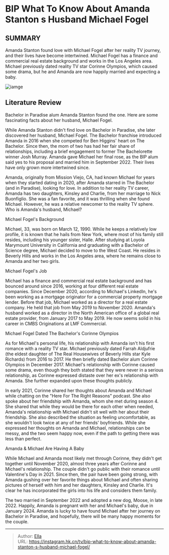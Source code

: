 # BIP What To Know About Amanda Stanton s Husband Michael Fogel


## SUMMARY 



  Amanda Stanton found love with Michael Fogel after her reality TV journey, and their lives have become intertwined.   Michael Fogel has a finance and commercial real estate background and works in the Los Angeles area.   Michael previously dated reality TV star Corinne Olympios, which caused some drama, but he and Amanda are now happily married and expecting a baby.  

![iamge](https://static1.srcdn.com/wordpress/wp-content/uploads/2023/12/victoria-will-pub-bip_-what-to-know-about-amanda-stanton-s-husband-michael-fogel.jpg)

## Literature Review
Bachelor in Paradise alum Amanda Stanton found the one. Here are some fascinating facts about her husband, Michael Fogel.




While Amanda Stanton didn&#39;t find love on Bachelor in Paradise, she later discovered her husband, Michael Fogel. The Bachelor franchise introduced Amanda in 2016 when she competed for Ben Higgins&#39; heart on The Bachelor. Since then, the mom of two has had her fair share of relationships, including a brief engagement to former The Bachelorette winner Josh Murray. Amanda gave Michael her final rose, as the BIP alum said yes to his proposal and married him in September 2022. Their lives have only grown more intertwined since.




Amanda, originally from Mission Viejo, CA, had known Michael for years when they started dating in 2020, after Amanda starred in The Bachelor (and in Paradise), looking for love. In addition to her reality TV career, Amanda has two daughters, Kinsley and Charlie, from her marriage to Nick Buonfiglio. She was a fan favorite, and it was thrilling when she found Michael. ​​​​​However, he was a relative newcomer to the reality TV sphere. Who is Amanda&#39;s husband, Michael?


 Michael Fogel&#39;s Background 

 

Michael, 33, was born on March 12, 1990. While he keeps a relatively low profile, it is known that he hails from New York, where most of his family still resides, including his younger sister, Halle. After studying at Loyola Marymount University in California and graduating with a Bachelor of Science degree, Michael decided to move to the West Coast. He resides in Beverly Hills and works in the Los Angeles area, where he remains close to Amanda and her two girls.






 Michael Fogel&#39;s Job 
          

Michael has a finance and commercial real estate background and has bounced around since 2016, working at four different real estate companies. Since December 2020, according to Michael&#39;s LinkedIn, he&#39;s been working as a mortgage originator for a commercial property mortgage lender. Before that job, Michael worked as a director for a real estate company. He held that job from May 2019 to November 2020. Amanda&#39;s husband worked as a director in the North American office of a global real estate provider, from January 2017 to May 2019. He now seems solid in his career in CMBS Originations at LMF Commercial.



 Michael Fogel Dated The Bachelor&#39;s Corinne Olympios 
          




As for Michael&#39;s personal life, his relationship with Amanda isn&#39;t his first romance with a reality TV star. Michael previously dated Farrah Aldjufrie (the eldest daughter of The Real Housewives of Beverly Hills star Kyle Richards) from 2016 to 2017. He then briefly dated Bachelor alum Corinne Olympios in December 2017. Michael&#39;s relationship with Corinne caused some drama, even though they both stated that they were never in a serious relationship, as Corinne expressed distaste over her ex&#39;s relationship with Amanda. She further expanded upon these thoughts publicly.

In early 2021, Corinne shared her thoughts about Amanda and Michael while chatting on the &#34;Here For The Right Reasons&#34; podcast. She also spoke about her friendship with Amanda, whom she met during season 4. She shared that while they would be there for each other when needed, Amanda&#39;s relationship with Michael didn&#39;t sit well with her about their friendship. She also described the situation as feeling uncomfortable, as she wouldn&#39;t look twice at any of her friends&#39; boyfriends. While she expressed her thoughts on Amanda and Michael, relationships can be messy, and the two seem happy now, even if the path to getting there was less than perfect.






 Amanda &amp; Michael Are Having A Baby 

 

While Michael and Amanda most likely met through Corinne, they didn&#39;t get together until November 2020, almost three years after Corinne and Michael&#39;s relationship. The couple didn&#39;t go public with their romance until Valentine&#39;s Day in 2021. Since then, the pair have been going strong, with Amanda gushing over her favorite things about Michael and often sharing pictures of herself with him and her daughters, Kinsley and Charlie. It&#39;s clear he has incorporated the girls into his life and considers them family.

The two married in September 2022 and adopted a new dog, Moose, in late 2022. Happily, Amanda is pregnant with her and Michael&#39;s baby, due in January 2024. Amanda is lucky to have found Michael after her journey on Bachelor in Paradise, and hopefully, there will be many happy moments for the couple.






---

> Author: [Ella](https://instagram.hk.cn/)  
> URL: https://instagram.hk.cn/tv/bip-what-to-know-about-amanda-stanton-s-husband-michael-fogel/  

